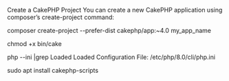 Create a CakePHP Project
You can create a new CakePHP application using composer’s create-project command:

composer create-project --prefer-dist cakephp/app:~4.0 my_app_name


chmod +x bin/cake


php --ini |grep Loaded
Loaded Configuration File:         /etc/php/8.0/cli/php.ini



sudo apt install cakephp-scripts